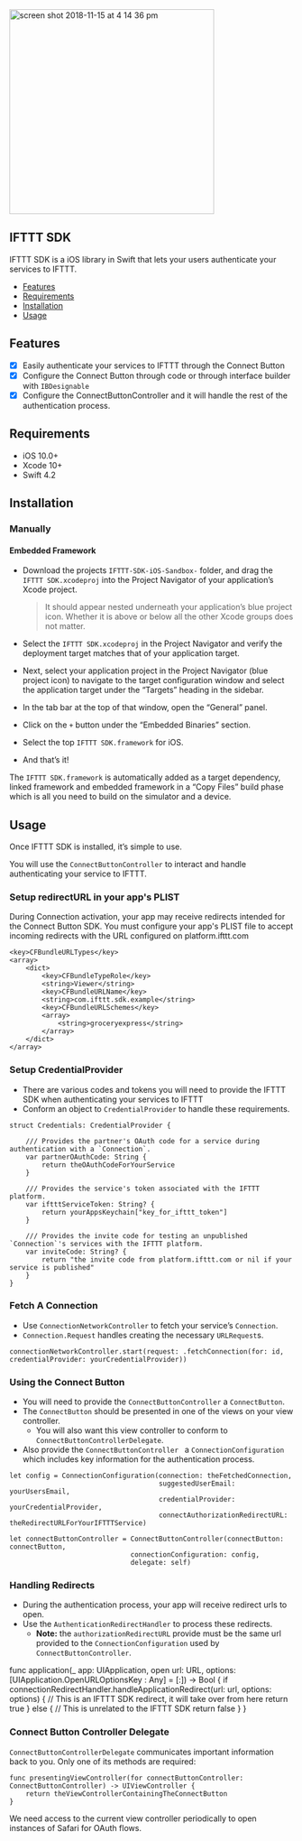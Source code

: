 <img width="363" alt="screen shot 2018-11-15 at 4 14 36 pm" src="https://user-images.githubusercontent.com/16432044/48582131-a652b280-e8f1-11e8-8ea0-f05861f7823d.png">

## IFTTT SDK
IFTTT SDK is a iOS library in Swift that lets your users authenticate your services to IFTTT. 

<!-- TOC depthFrom:2 depthTo:6 withLinks:1 updateOnSave:1 orderedList:0 -->

- [Features](#features)
- [Requirements](#requirements)
- [Installation](#installation)
- [Usage](#usage)

<!-- /TOC -->

## Features

- [x] Easily authenticate your services to IFTTT through the Connect Button
- [x] Configure the Connect Button through code or through interface builder with `IBDesignable`
- [x] Configure the ConnectButtonController and it will handle the rest of the authentication process.

## Requirements

* iOS 10.0+
* Xcode 10+
* Swift 4.2

## Installation

### Manually

#### Embedded Framework

- Download the projects  `IFTTT-SDK-iOS-Sandbox-` folder, and drag the `IFTTT SDK.xcodeproj` into the Project Navigator of your application’s Xcode project.

    > It should appear nested underneath your application’s blue project icon. Whether it is above or below all the other Xcode groups does not matter.

- Select the `IFTTT SDK.xcodeproj` in the Project Navigator and verify the deployment target matches that of your application target.
- Next, select your application project in the Project Navigator (blue project icon) to navigate to the target configuration window and select the application target under the “Targets” heading in the sidebar.
- In the tab bar at the top of that window, open the “General” panel.
- Click on the `+` button under the “Embedded Binaries” section.    
- Select the top `IFTTT SDK.framework` for iOS.
- And that’s it!

The `IFTTT SDK.framework` is automatically added as a target dependency, linked framework and embedded framework in a “Copy Files” build phase which is all you need to build on the simulator and a device.

## Usage

Once IFTTT SDK  is installed, it’s simple to use.

You will use the `ConnectButtonController` to interact and handle authenticating your service to IFTTT.

### Setup redirectURL in your app's PLIST
During Connection activation, your app may receive redirects intended for the Connect Button SDK. You must configure your app's PLIST file to accept incoming redirects with the URL configured on platform.ifttt.com
```
<key>CFBundleURLTypes</key>
<array>
	<dict>
		<key>CFBundleTypeRole</key>
		<string>Viewer</string>
		<key>CFBundleURLName</key>
		<string>com.ifttt.sdk.example</string>
		<key>CFBundleURLSchemes</key>
		<array>
			<string>groceryexpress</string>
		</array>
	</dict>
</array>
```

### Setup CredentialProvider
* There are various codes and tokens you will need to provide the IFTTT SDK when authenticating your services to IFTTT
* Conform an object to `CredentialProvider` to handle these requirements.

```
struct Credentials: CredentialProvider {
    
    /// Provides the partner's OAuth code for a service during authentication with a `Connection`.
    var partnerOAuthCode: String { 
    	return theOAuthCodeForYourService
    }
    
    /// Provides the service's token associated with the IFTTT platform.
    var iftttServiceToken: String? { 
    	return yourAppsKeychain["key_for_ifttt_token"]
    }
    
    /// Provides the invite code for testing an unpublished `Connection`'s services with the IFTTT platform.
    var inviteCode: String? { 
    	return "the invite code from platform.ifttt.com or nil if your service is published"
    }
}
```

### Fetch A Connection
* Use `ConnectionNetworkController` to fetch your service’s `Connection`.
* `Connection.Request` handles creating the necessary `URLRequest`s.

```
connectionNetworkController.start(request: .fetchConnection(for: id, credentialProvider: yourCredentialProvider))
```

### Using the Connect Button
* You will need to provide the `ConnectButtonController` a `ConnectButton`.
* The `ConnectButton` should be presented in one of the views on your view controller. 
	* You will also want this view controller to conform to `ConnectButtonControllerDelegate`.
* Also provide the `ConnectButtonController ` a `ConnectionConfiguration` which includes key information for the authentication process.

```
let config = ConnectionConfiguration(connection: theFetchedConnection,
                                     suggestedUserEmail: yourUsersEmail,
                                     credentialProvider: yourCredentialProvider,
                                     connectAuthorizationRedirectURL: theRedirectURLForYourIFTTTService)
				     
let connectButtonController = ConnectButtonController(connectButton: connectButton,
		 				      connectionConfiguration: config,
		  				      delegate: self)
```

### Handling Redirects
* During the authentication process, your app will receive redirect urls to open.
* Use the `AuthenticationRedirectHandler` to process these redirects.
	* **Note:** the `authorizationRedirectURL` provide must be the same url provided to the `ConnectionConfiguration` used by `ConnectButtonController`.

func application(_ app: UIApplication, open url: URL, options: [UIApplication.OpenURLOptionsKey : Any] = [:]) -> Bool {
	if connectionRedirectHandler.handleApplicationRedirect(url: url, options: options) {
	    // This is an IFTTT SDK redirect, it will take over from here
	    return true
	} else {
	    // This is unrelated to the IFTTT SDK
	    return false
	}
}

### Connect Button Controller Delegate
`ConnectButtonControllerDelegate` communicates important information back to you. Only one of its methods are required:
```
func presentingViewController(for connectButtonController: ConnectButtonController) -> UIViewController {
	return theViewControllerContainingTheConnectButton
}
```
We need access to the current view controller periodically to open instances of Safari for OAuth flows.

